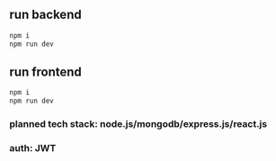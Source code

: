 ## run backend

```bash
npm i
npm run dev
```

## run frontend

```bash
npm i
npm run dev
```

### planned tech stack: node.js/mongodb/express.js/react.js

### auth: JWT
